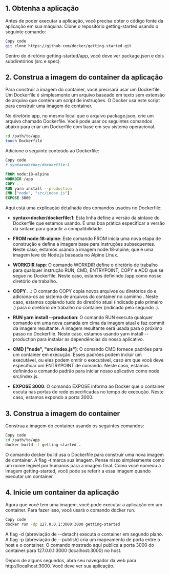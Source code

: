 ## 1. Obtenha a aplicação
Antes de poder executar a aplicação, você precisa obter o código fonte da aplicação em sua máquina. Clone o repositório getting-started usando o seguinte comando:

```bash
Copy code
git clone https://github.com/docker/getting-started.git
```

Dentro do diretório getting-started/app, você deve ver package.json e dois subdiretórios (src e spec).

## 2. Construa a imagem do container da aplicação
Para construir a imagem do container, você precisará usar um Dockerfile. Um Dockerfile é simplesmente um arquivo baseado em texto sem extensão de arquivo que contém um script de instruções. O Docker usa este script para construir uma imagem de container.

No diretório app, no mesmo local que o arquivo package.json, crie um arquivo chamado Dockerfile. Você pode usar os seguintes comandos abaixo para criar um Dockerfile com base em seu sistema operacional.

```bash
cd /path/to/app
touch Dockerfile
```


Adicione o seguinte conteúdo ao Dockerfile:

```Dockerfile
Copy code
# syntax=docker/dockerfile:1

FROM node:18-alpine
WORKDIR /app
COPY . .
RUN yarn install --production
CMD ["node", "src/index.js"]
EXPOSE 3000
```


Aqui está uma explicação detalhada dos comandos usados no Dockerfile:
- **syntax=docker/dockerfile:1**: Esta linha define a versão da sintaxe do Dockerfile que estamos usando. É uma boa prática especificar a versão da sintaxe para garantir a compatibilidade.

- **FROM node:18-alpine**: Este comando FROM inicia uma nova etapa de construção e define a imagem base para instruções subsequentes. Neste caso, estamos usando a imagem node:18-alpine, que é uma imagem leve do Node.js baseada no Alpine Linux.

- **WORKDIR /app**: O comando WORKDIR define o diretório de trabalho para qualquer instrução RUN, CMD, ENTRYPOINT, COPY e ADD que se segue no Dockerfile. Neste caso, estamos definindo /app como nosso diretório de trabalho.

- **COPY . .**: O comando COPY copia novos arquivos ou diretórios do <src> e adiciona-os ao sistema de arquivos do container no caminho <dest>. Neste caso, estamos copiando tudo do diretório atual (indicado pelo primeiro .) para o diretório de trabalho no container (indicado pelo segundo .).

- **RUN yarn install --production**: O comando RUN executa qualquer comando em uma nova camada em cima da imagem atual e faz commit da imagem resultante. A imagem resultante será usada para o próximo passo no Dockerfile. Neste caso, estamos usando yarn install --production para instalar as dependências do nosso aplicativo.

- **CMD ["node", "src/index.js"]**: O comando CMD fornece padrões para um container em execução. Esses padrões podem incluir um executável, ou eles podem omitir o executável, caso em que você deve especificar um ENTRYPOINT de comando. Neste caso, estamos definindo o comando padrão para iniciar nosso aplicativo como node src/index.js.

- **EXPOSE 3000**: O comando EXPOSE informa ao Docker que o container escuta nas portas de rede especificadas no tempo de execução. Neste caso, estamos expondo a porta 3000.


## 3. Construa a imagem do container
Construa a imagem do container usando os seguintes comandos:

```bash
Copy code
cd /path/to/app
docker build -t getting-started .
```
O comando docker build usa o Dockerfile para construir uma nova imagem de container. A flag -t marca sua imagem. Pense nisso simplesmente como um nome legível por humanos para a imagem final. Como você nomeou a imagem getting-started, você pode se referir a essa imagem quando executar um container.

## 4. Inicie um container da aplicação
Agora que você tem uma imagem, você pode executar a aplicação em um container. Para fazer isso, você usará o comando docker run.

```bash
Copy code
docker run -dp 127.0.0.1:3000:3000 getting-started
```

A flag -d (abreviação de --detach) executa o container em segundo plano. A flag -p (abreviação de --publish) cria um mapeamento de porta entre o host e o container. O comando mostrado aqui publica a porta 3000 do container para 127.0.0.1:3000 (localhost:3000) no host.

Depois de alguns segundos, abra seu navegador da web para http://localhost:3000. Você deve ver sua aplicação.
